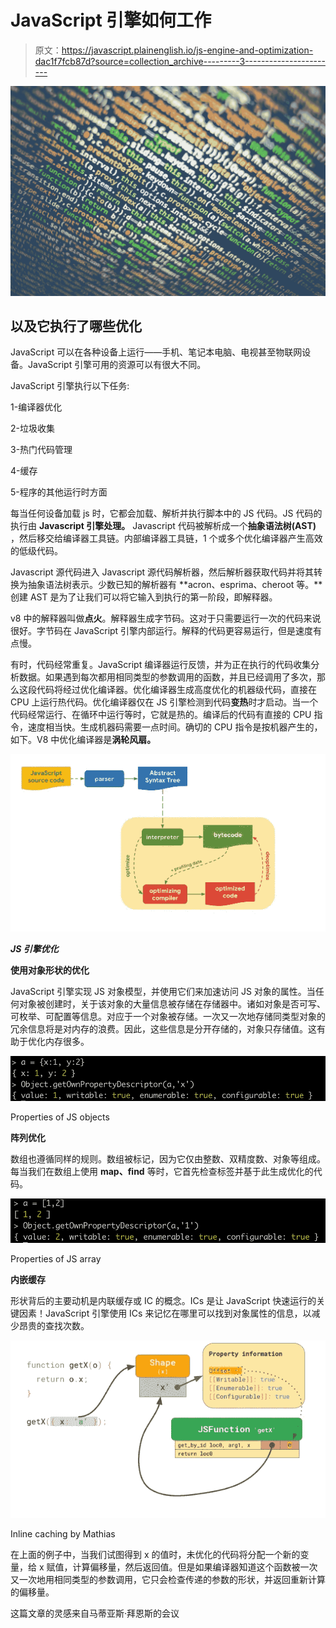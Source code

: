# JavaScript 引擎如何工作

> 原文：<https://javascript.plainenglish.io/js-engine-and-optimization-dac1f7fcb87d?source=collection_archive---------3----------------------->

![](img/708ce98ee6f5f43c493f198c96e1b41c.png)

## 以及它执行了哪些优化

JavaScript 可以在各种设备上运行——手机、笔记本电脑、电视甚至物联网设备。JavaScript 引擎可用的资源可以有很大不同。

JavaScript 引擎执行以下任务:

1-编译器优化

2-垃圾收集

3-热门代码管理

4-缓存

5-程序的其他运行时方面

每当任何设备加载 js 时，它都会加载、解析并执行脚本中的 JS 代码。JS 代码的执行由 **Javascript 引擎处理。** Javascript 代码被解析成一个**抽象语法树(AST)** ，然后移交给编译器工具链。内部编译器工具链，1 个或多个优化编译器产生高效的低级代码。

Javascript 源代码进入 Javascript 源代码解析器，然后解析器获取代码并将其转换为抽象语法树表示。少数已知的解析器有 **acron、esprima、cheroot 等。**创建 AST 是为了让我们可以将它输入到执行的第一阶段，即解释器。

v8 中的解释器叫做**点火**。解释器生成字节码。这对于只需要运行一次的代码来说很好。字节码在 JavaScript 引擎内部运行。解释的代码更容易运行，但是速度有点慢。

有时，代码经常重复。JavaScript 编译器运行反馈，并为正在执行的代码收集分析数据。如果遇到每次都用相同类型的参数调用的函数，并且已经调用了多次，那么这段代码将经过优化编译器。优化编译器生成高度优化的机器级代码，直接在 CPU 上运行热代码。优化编译器仅在 JS 引擎检测到代码**变热**时才启动。当一个代码经常运行、在循环中运行等时，它就是热的。编译后的代码有直接的 CPU 指令，速度相当快。生成机器码需要一点时间。确切的 CPU 指令是按机器产生的，如下。V8 中优化编译器是**涡轮风扇。**

![](img/c3b75e9decd33525e8160442313d675a.png)

***JS 引擎优化***

**使用对象形状的优化**

JavaScript 引擎实现 JS 对象模型，并使用它们来加速访问 JS 对象的属性。当任何对象被创建时，关于该对象的大量信息被存储在存储器中。诸如对象是否可写、可枚举、可配置等信息。对应于一个对象被存储。一次又一次地存储同类型对象的冗余信息将是对内存的浪费。因此，这些信息是分开存储的，对象只存储值。这有助于优化内存很多。

![](img/8f440395ed6567d1c164f421b8db2a00.png)

Properties of JS objects

**阵列优化**

数组也遵循同样的规则。数组被标记，因为它仅由整数、双精度数、对象等组成。每当我们在数组上使用 **map、find** 等时，它首先检查标签并基于此生成优化的代码。

![](img/6a3167aa8f6e41bffeab10d4590770ca.png)

Properties of JS array

**内嵌缓存**

形状背后的主要动机是内联缓存或 IC 的概念。ICs 是让 JavaScript 快速运行的关键因素！JavaScript 引擎使用 ICs 来记忆在哪里可以找到对象属性的信息，以减少昂贵的查找次数。

![](img/004bf6abe005709c93442df7cd0bbf55.png)

Inline caching by Mathias

在上面的例子中，当我们试图得到 x 的值时，未优化的代码将分配一个新的变量，给 x 赋值，计算偏移量，然后返回值。但是如果编译器知道这个函数被一次又一次地用相同类型的参数调用，它只会检查传递的参数的形状，并返回重新计算的偏移量。

这篇文章的灵感来自马蒂亚斯·拜恩斯的会议